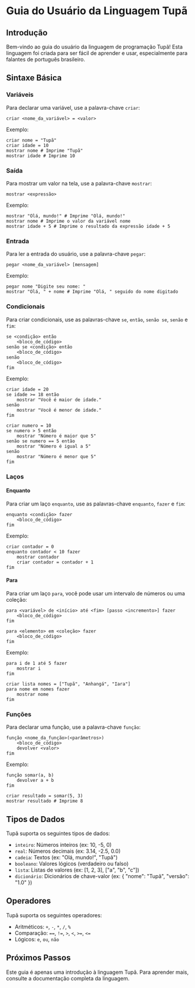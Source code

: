 # Guia do Usuário da Linguagem Tupã

## Introdução

Bem-vindo ao guia do usuário da linguagem de programação Tupã! Esta linguagem foi criada para ser fácil de aprender e usar, especialmente para falantes de português brasileiro.

## Sintaxe Básica

### Variáveis

Para declarar uma variável, use a palavra-chave `criar`:

```tupã
criar <nome_da_variável> = <valor>
```

Exemplo:

```tupã
criar nome = "Tupã"
criar idade = 10
mostrar nome # Imprime "Tupã"
mostrar idade # Imprime 10
```

### Saída

Para mostrar um valor na tela, use a palavra-chave `mostrar`:

```tupã
mostrar <expressão>
```

Exemplo:

```tupã
mostrar "Olá, mundo!" # Imprime "Olá, mundo!"
mostrar nome # Imprime o valor da variável nome
mostrar idade + 5 # Imprime o resultado da expressão idade + 5
```

### Entrada

Para ler a entrada do usuário, use a palavra-chave `pegar`:

```tupã
pegar <nome_da_variável> [mensagem]
```

Exemplo:

```tupã
pegar nome "Digite seu nome: "
mostrar "Olá, " + nome # Imprime "Olá, " seguido do nome digitado
```

### Condicionais

Para criar condicionais, use as palavras-chave `se`, `então`, `senão se`, `senão` e `fim`:

```tupã
se <condição> então
    <bloco_de_código>
senão se <condição> então
    <bloco_de_código>
senão
    <bloco_de_código>
fim
```

Exemplo:

```tupã
criar idade = 20
se idade >= 18 então
    mostrar "Você é maior de idade."
senão
    mostrar "Você é menor de idade."
fim

criar numero = 10
se numero > 5 então
    mostrar "Número é maior que 5"
senão se numero == 5 então
    mostrar "Número é igual a 5"
senão
    mostrar "Número é menor que 5"
fim
```

### Laços

#### Enquanto

Para criar um laço `enquanto`, use as palavras-chave `enquanto`, `fazer` e `fim`:

```tupã
enquanto <condição> fazer
    <bloco_de_código>
fim
```

Exemplo:

```tupã
criar contador = 0
enquanto contador < 10 fazer
    mostrar contador
    criar contador = contador + 1
fim
```

#### Para

Para criar um laço `para`, você pode usar um intervalo de números ou uma coleção:

```tupã
para <variável> de <início> até <fim> [passo <incremento>] fazer
    <bloco_de_código>
fim

para <elemento> em <coleção> fazer
    <bloco_de_código>
fim
```

Exemplo:

```tupã
para i de 1 até 5 fazer
    mostrar i
fim

criar lista nomes = ["Tupã", "Anhangá", "Iara"]
para nome em nomes fazer
    mostrar nome
fim
```

### Funções

Para declarar uma função, use a palavra-chave `função`:

```tupã
função <nome_da_função>(<parâmetros>)
    <bloco_de_código>
    devolver <valor>
fim
```

Exemplo:

```tupã
função somar(a, b)
    devolver a + b
fim

criar resultado = somar(5, 3)
mostrar resultado # Imprime 8
```

## Tipos de Dados

Tupã suporta os seguintes tipos de dados:

*   `inteiro`: Números inteiros (ex: 10, -5, 0)
*   `real`: Números decimais (ex: 3.14, -2.5, 0.0)
*   `cadeia`: Textos (ex: "Olá, mundo!", "Tupã")
*   `booleano`: Valores lógicos (verdadeiro ou falso)
*   `lista`: Listas de valores (ex: \[1, 2, 3], \["a", "b", "c"])
*   `dicionário`: Dicionários de chave-valor (ex: { "nome": "Tupã", "versão": "1.0" })

## Operadores

Tupã suporta os seguintes operadores:

*   Aritméticos: `+`, `-`, `*`, `/`, `%`
*   Comparação: `==`, `!=`, `>`, `<`, `>=`, `<=`
*   Lógicos: `e`, `ou`, `não`

## Próximos Passos

Este guia é apenas uma introdução à linguagem Tupã. Para aprender mais, consulte a documentação completa da linguagem.